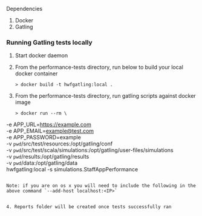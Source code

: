 Dependencies
1. Docker
2. Gatling 


### Running Gatling tests locally

1. Start docker daemon 
2. From the performance-tests directory, run below to build your local docker container

    ```
    > docker build -t hwfgatling:local . 

    ```


3. From the performance-tests directory, run gatling scripts against docker image
   ```
   > docker run --rm \
  -e APP_URL=https://example.com \
  -e APP_EMAIL=example@test.com \
  -e APP_PASSWORD=example \
  -v `pwd`/src/test/resources:/opt/gatling/conf \
  -v `pwd`/src/test/scala/simulations:/opt/gatling/user-files/simulations \
  -v `pwd`/results:/opt/gatling/results \
  -v `pwd`/data:/opt/gatling/data \
  hwfgatling:local -s simulations.StaffAppPerformance
   ```

Note: if you are on os x you will need to include the following in the above command `--add-host localhost:<IP>`

    
4. Reports folder will be created once tests successfully ran
